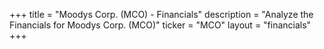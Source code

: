 +++
title = "Moodys Corp. (MCO) - Financials"
description = "Analyze the Financials for Moodys Corp. (MCO)"
ticker = "MCO"
layout = "financials"
+++


